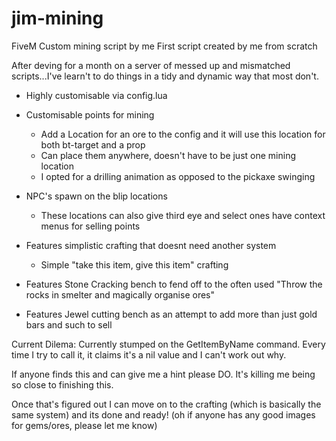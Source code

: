 # jim-mining
FiveM Custom mining script by me
First script created by me from scratch

After deving for a month on a server of messed up and mismatched scripts...I've learn't to do things in a tidy and dynamic way that most don't.

- Highly customisable via config.lua
- Customisable points for mining
  - Add a Location for an ore to the config and it will use this location for both bt-target and a prop
  - Can place them anywhere, doesn't have to be just one mining location
  - I opted for a drilling animation as opposed to the pickaxe swinging

- NPC's spawn on the blip locations
  - These locations can also give third eye and select ones have context menus for selling points

- Features simplistic crafting that doesnt need another system
  - Simple "take this item, give this item" crafting

- Features Stone Cracking bench to fend off to the often used "Throw the rocks in smelter and magically organise ores"
- Features Jewel cutting bench as an attempt to add more than just gold bars and such to sell


Current Dilema:
Currently stumped on the GetItemByName command.
Every time I try to call it, it claims it's a nil value and I can't work out why.

If anyone finds this and can give me a hint please DO. It's killing me being so close to finishing this.

Once that's figured out I can move on to the crafting (which is basically the same system) and its done and ready!
(oh if anyone has any good images for gems/ores, please let me know)
